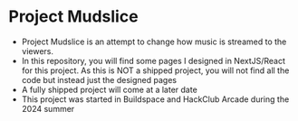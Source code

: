 # Project Mudslice
- Project Mudslice is an attempt to change how music is streamed to the viewers.
- In this repository, you will find some pages I designed in NextJS/React for this project. As this is NOT a shipped project, you will not find all the code but instead just the designed pages
- A fully shipped project will come at a later date
- This project was started in Buildspace and HackClub Arcade during the 2024 summer

